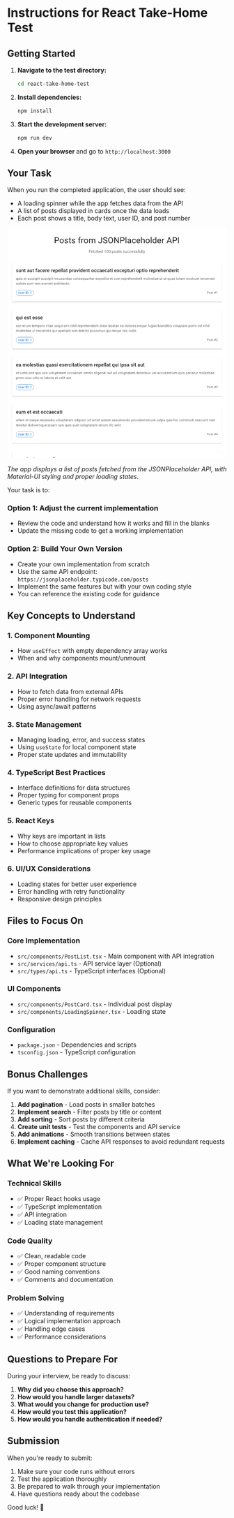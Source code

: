 # Instructions for React Take-Home Test

## Getting Started

1. **Navigate to the test directory:**

   ```bash
   cd react-take-home-test
   ```

2. **Install dependencies:**

   ```bash
   npm install
   ```

3. **Start the development server:**

   ```bash
   npm run dev
   ```

4. **Open your browser** and go to `http://localhost:3000`

## Your Task

When you run the completed application, the user should see:

- A loading spinner while the app fetches data from the API
- A list of posts displayed in cards once the data loads
- Each post shows a title, body text, user ID, and post number

![React Take-Home Test Screenshot](./docs/screenshot.png)

_The app displays a list of posts fetched from the JSONPlaceholder API, with Material-UI styling and proper loading states._

Your task is to:

### Option 1: Adjust the current implementation

- Review the code and understand how it works and fill in the blanks
- Update the missing code to get a working implementation

### Option 2: Build Your Own Version

- Create your own implementation from scratch
- Use the same API endpoint: `https://jsonplaceholder.typicode.com/posts`
- Implement the same features but with your own coding style
- You can reference the existing code for guidance

## Key Concepts to Understand

### 1. Component Mounting

- How `useEffect` with empty dependency array works
- When and why components mount/unmount

### 2. API Integration

- How to fetch data from external APIs
- Proper error handling for network requests
- Using async/await patterns

### 3. State Management

- Managing loading, error, and success states
- Using `useState` for local component state
- Proper state updates and immutability

### 4. TypeScript Best Practices

- Interface definitions for data structures
- Proper typing for component props
- Generic types for reusable components

### 5. React Keys

- Why keys are important in lists
- How to choose appropriate key values
- Performance implications of proper key usage

### 6. UI/UX Considerations

- Loading states for better user experience
- Error handling with retry functionality
- Responsive design principles

## Files to Focus On

### Core Implementation

- `src/components/PostList.tsx` - Main component with API integration
- `src/services/api.ts` - API service layer (Optional)
- `src/types/api.ts` - TypeScript interfaces (Optional)

### UI Components

- `src/components/PostCard.tsx` - Individual post display
- `src/components/LoadingSpinner.tsx` - Loading state

### Configuration

- `package.json` - Dependencies and scripts
- `tsconfig.json` - TypeScript configuration

## Bonus Challenges

If you want to demonstrate additional skills, consider:

1. **Add pagination** - Load posts in smaller batches
2. **Implement search** - Filter posts by title or content
3. **Add sorting** - Sort posts by different criteria
4. **Create unit tests** - Test the components and API service
5. **Add animations** - Smooth transitions between states
6. **Implement caching** - Cache API responses to avoid redundant requests

## What We're Looking For

### Technical Skills

- ✅ Proper React hooks usage
- ✅ TypeScript implementation
- ✅ API integration
- ✅ Loading state management

### Code Quality

- ✅ Clean, readable code
- ✅ Proper component structure
- ✅ Good naming conventions
- ✅ Comments and documentation

### Problem Solving

- ✅ Understanding of requirements
- ✅ Logical implementation approach
- ✅ Handling edge cases
- ✅ Performance considerations

## Questions to Prepare For

During your interview, be ready to discuss:

1. **Why did you choose this approach?**
2. **How would you handle larger datasets?**
3. **What would you change for production use?**
4. **How would you test this application?**
5. **How would you handle authentication if needed?**

## Submission

When you're ready to submit:

1. Make sure your code runs without errors
2. Test the application thoroughly
3. Be prepared to walk through your implementation
4. Have questions ready about the codebase

Good luck! 🚀
